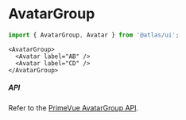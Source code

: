 # AvatarGroup
```ts
import { AvatarGroup, Avatar } from '@atlas/ui';
```

```vue
<AvatarGroup>
  <Avatar label="AB" />
  <Avatar label="CD" />
</AvatarGroup>
```

##### API

Refer to the [PrimeVue AvatarGroup API](https://primevue.org/avatargroup/#api).

